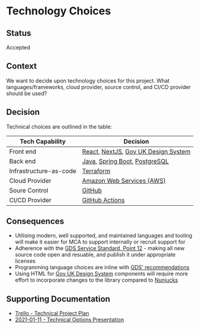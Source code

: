 # Technology Choices

## Status

Accepted

## Context

We want to decide upon technology choices for this project. What languages/frameworks, cloud provider, source control, and CI/CD provider should be used?

## Decision

Technical choices are outlined in the table:

| Tech Capability        | Decision                                                                                                                            |
| ---------------------- | ----------------------------------------------------------------------------------------------------------------------------------- |
| Front end              | [React](https://reactjs.org/), [NextJS](https://nextjs.org/), [Gov UK Design System](https://design-system.service.gov.uk/)         |
| Back end               | [Java](https://adoptopenjdk.net/), [Spring Boot](https://spring.io/projects/spring-boot), [PostgreSQL](https://www.postgresql.org/) |
| Infrastructure-as-code | [Terraform](https://www.terraform.io/)                                                                                              |
| Cloud Provider         | [Amazon Web Services (AWS)](https://aws.amazon.com/)                                                                                |
| Soure Control          | [GitHub](https://github.com/)                                                                                                       |
| CI/CD Provider         | [GitHub Actions](https://github.com/features/actions)                                                                               |

## Consequences

- Utilising modern, well supported, and maintained languages and tooling will make it easier for MCA to support internally or recruit support for
- Adherence with the [GDS Service Standard, Point 12](https://www.gov.uk/service-manual/service-standard/point-12-make-new-source-code-open) - making all new source code open and resuable, and publish it under appropriate licenses
- Programming language choices are inline with [GDS' recommendations](https://gds-way.cloudapps.digital/standards/programming-languages.html)
- Using HTML for [Gov UK Design System](https://design-system.service.gov.uk/get-started/production/) components will require more effort to incorporate changes to the library compared to [Nunjucks](https://frontend.design-system.service.gov.uk/use-nunjucks/#use-nunjucks)

## Supporting Documentation

- [Trello - Technical Project Plan](https://trello.com/c/hSq6AxWa/138-technical-project-plan)
- [2021-01-11 - Technical Options Presentation](https://mcga.sharepoint.com/:b:/r/sites/TheBeaconRegistryProject/Shared%20Documents/Beta/Meetings/2021-01-11%20-%20Technical%20Options/2021-01-11%20-%20Technical%20Options.pdf?csf=1&web=1&e=gRW42f)
